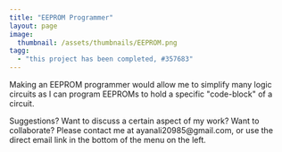 ```yaml
---
title: "EEPROM Programmer"
layout: page
image:
  thumbnail: /assets/thumbnails/EEPROM.png
tagg:
  - "this project has been completed, #357683"
---
```

Making an EEPROM programmer would allow me to simplify many logic circuits as I can program EEPROMs to hold a specific "code-block" of a circuit.

<div class="content-container" data-bg-image="/assets/images/chevron2.png">
    Suggestions? Want to discuss a certain aspect of my work? Want to collaborate? Please contact me at ayanali20985@gmail.com, or use the direct email link in the bottom of the menu on the left.
</div>